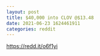 ```yaml
--- 
layout: post 
title: $40,000 into CLOV @$13.48 
date: 2021-06-23 1624461911 
categories: reddit 
--- 
```

https://redd.it/o6f1yi